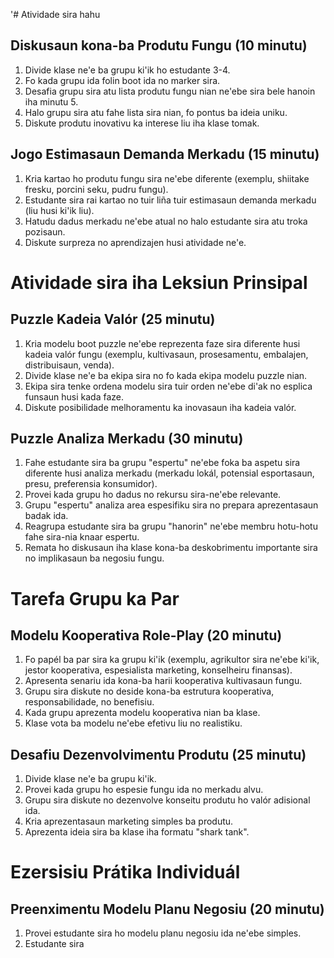 '# Atividade sira hahu

## Diskusaun kona-ba Produtu Fungu (10 minutu)
1. Divide klase ne'e ba grupu ki'ik ho estudante 3-4.
2. Fo kada grupu ida folin boot ida no marker sira.
3. Desafia grupu sira atu lista produtu fungu nian ne'ebe sira bele hanoin iha minutu 5.
4. Halo grupu sira atu fahe lista sira nian, fo pontus ba ideia uniku.
5. Diskute produtu inovativu ka interese liu iha klase tomak.

## Jogo Estimasaun Demanda Merkadu (15 minutu)
1. Kria kartao ho produtu fungu sira ne'ebe diferente (exemplu, shiitake fresku, porcini seku, pudru fungu).
2. Estudante sira rai kartao no tuir liña tuir estimasaun demanda merkadu (liu husi ki'ik liu).
3. Hatudu dadus merkadu ne'ebe atual no halo estudante sira atu troka pozisaun.
4. Diskute surpreza no aprendizajen husi atividade ne'e.

# Atividade sira iha Leksiun Prinsipal

## Puzzle Kadeia Valór (25 minutu)
1. Kria modelu boot puzzle ne'ebe reprezenta faze sira diferente husi kadeia valór fungu (exemplu, kultivasaun, prosesamentu, embalajen, distribuisaun, venda).
2. Divide klase ne'e ba ekipa sira no fo kada ekipa modelu puzzle nian.
3. Ekipa sira tenke ordena modelu sira tuir orden ne'ebe di'ak no esplica funsaun husi kada faze.
4. Diskute posibilidade melhoramentu ka inovasaun iha kadeia valór.

## Puzzle Analiza Merkadu (30 minutu)
1. Fahe estudante sira ba grupu "espertu" ne'ebe foka ba aspetu sira diferente husi analiza merkadu (merkadu lokál, potensial esportasaun, presu, preferensia konsumidor).
2. Provei kada grupu ho dadus no rekursu sira-ne'ebe relevante.
3. Grupu "espertu" analiza area espesifiku sira no prepara aprezentasaun badak ida.
4. Reagrupa estudante sira ba grupu "hanorin" ne'ebe membru hotu-hotu fahe sira-nia knaar espertu.
5. Remata ho diskusaun iha klase kona-ba deskobrimentu importante sira no implikasaun ba negosiu fungu.

# Tarefa Grupu ka Par

## Modelu Kooperativa Role-Play (20 minutu)
1. Fo papél ba par sira ka grupu ki'ik (exemplu, agrikultor sira ne'ebe ki'ik, jestor kooperativa, espesialista marketing, konselheiru finansas).
2. Apresenta senariu ida kona-ba harii kooperativa kultivasaun fungu.
3. Grupu sira diskute no deside kona-ba estrutura kooperativa, responsabilidade, no benefisiu.
4. Kada grupu aprezenta modelu kooperativa nian ba klase.
5. Klase vota ba modelu ne'ebe efetivu liu no realistiku.

## Desafiu Dezenvolvimentu Produtu (25 minutu)
1. Divide klase ne'e ba grupu ki'ik.
2. Provei kada grupu ho espesie fungu ida no merkadu alvu.
3. Grupu sira diskute no dezenvolve konseitu produtu ho valór adisional ida.
4. Kria aprezentasaun marketing simples ba produtu.
5. Aprezenta ideia sira ba klase iha formatu "shark tank".

# Ezersisiu Prátika Individuál

## Preenximentu Modelu Planu Negosiu (20 minutu)
1. Provei estudante sira ho modelu planu negosiu ida ne'ebe simples.
2. Estudante sira